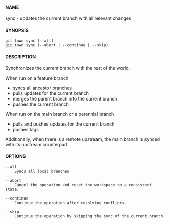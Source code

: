 #### NAME

sync - updates the current branch with all relevant changes

#### SYNOPSIS

```
git town sync [--all]
git town sync (--abort | --continue | --skip)
```

#### DESCRIPTION

Synchronizes the current branch with the rest of the world.

When run on a feature branch

* syncs all ancestor branches
* pulls updates for the current branch
* merges the parent branch into the current branch
* pushes the current branch

When run on the main branch or a perennial branch

* pulls and pushes updates for the current branch
* pushes tags

Additionally, when there is a remote upstream,
the main branch is synced with its upstream counterpart.

#### OPTIONS

```
--all
    Syncs all local branches

--abort
    Cancel the operation and reset the workspace to a consistent state.

--continue
    Continue the operation after resolving conflicts.

--skip
    Continue the operation by skipping the sync of the current branch.
```
